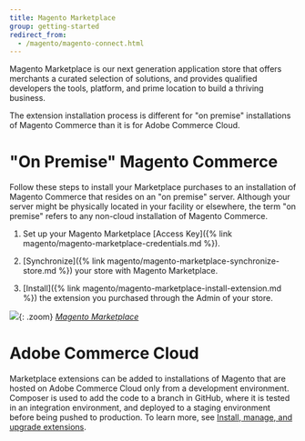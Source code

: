 ```yaml
---
title: Magento Marketplace
group: getting-started
redirect_from:
  - /magento/magento-connect.html
---
```


Magento Marketplace is our next generation application store that offers merchants a curated selection of solutions, and provides qualified developers the tools, platform, and prime location to build a thriving business.

The extension installation process is different for "on premise" installations of Magento Commerce than it is for Adobe Commerce Cloud.

# "On Premise" Magento Commerce

Follow these steps to install your Marketplace purchases to an installation of Magento Commerce that resides on an "on premise" server. Although your server might be physically located in your facility or elsewhere, the term "on premise" refers to any non-cloud installation of Magento Commerce.

1. Set up your Magento Marketplace [Access Key]({% link magento/magento-marketplace-credentials.md %}).

1. [Synchronize]({% link magento/magento-marketplace-synchronize-store.md %}) your store with Magento Marketplace.

1. [Install]({% link magento/magento-marketplace-install-extension.md %}) the extension you purchased through the Admin of your store.

![]({% link images/images/magento-marketplace.png %}){: .zoom}
[_Magento Marketplace_][1]

# Adobe Commerce Cloud

Marketplace extensions can be added to installations of Magento that are hosted on Adobe Commerce Cloud only from a development environment. Composer is used to add the code to a branch in GitHub, where it is tested in an integration environment, and deployed to a staging environment before being pushed to production.  To learn more, see [Install, manage, and upgrade extensions][3].

[1]: https://marketplace.magento.com/
[2]: https://magento.com/
[3]: https://devdocs.magento.com/cloud/howtos/install-components.html
